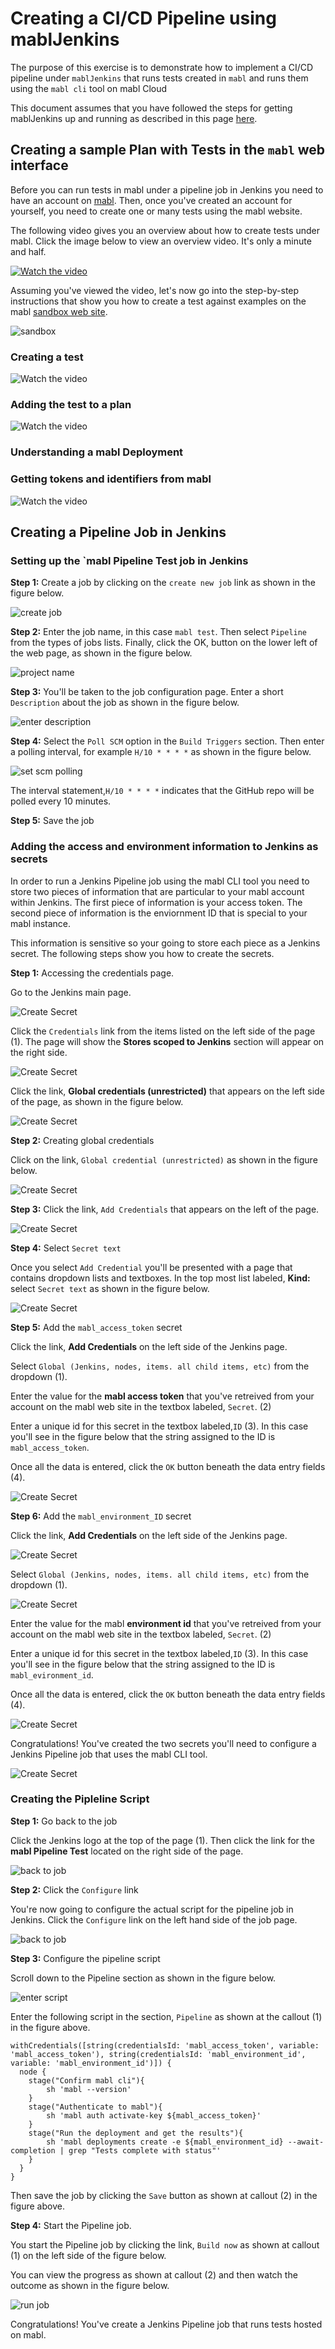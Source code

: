 # Creating a CI/CD Pipeline using mablJenkins

The purpose of this exercise is to demonstrate how to implement a CI/CD
pipeline under `mablJenkins` that runs tests created in `mabl` and runs them using the `mabl cli` tool on mabl Cloud

This document assumes that you have followed the steps for getting mablJenkins up and running as
described in this page [here](README.md).

## Creating a sample Plan with Tests in the `mabl` web interface
Before you can run tests in mabl under a pipeline job in Jenkins you need to have an account on [mabl](https://www.mabl.com). Then, once you've created an account for yourself, you need to create one or many tests using the mabl website.

The following video gives you an overview about how to create tests under mabl. Click the image below to view an overview video. It's only a minute and half.

[![Watch the video](images/yt/easy-setup.png)](https://www.youtube.com/watch?v=pbM8nXYEclM)

Assuming you've viewed the video, let's now go into the step-by-step instructions that show you how to create a test against examples on the mabl [sandbox web site](https://sandbox.mabl.com/).

![sandbox](images/sandbox.png)

### Creating a test

![Watch the video](images/yt/holder-creating-ui-test-trainer.jpg)


### Adding the test to a plan

![Watch the video](images/yt/holder-adding-a-test-to-a-plan.jpg)

### Understanding a mabl Deployment

### Getting tokens and identifiers from mabl

![Watch the video](images/yt/holder-getting-tokens-and-identifiers.jpg)

## Creating a Pipeline Job in Jenkins


### Setting up the `mabl Pipeline Test job in Jenkins

**Step 1:** Create a job by clicking on the `create new job` link as shown in the figure below.

![create job](images/create-job.png)

**Step 2:** Enter the job name, in this case `mabl test`. Then select `Pipeline` from the types of jobs lists. 
Finally, click the OK, button on the lower left of the web page, as shown in the figure below.

![project name](images/enter-project.png)

**Step 3:** You'll be taken to the job configuration page. Enter a short `Description` about the job as 
shown in the figure below.

![enter description](images/jenkins-description.png)

**Step 4:** Select the `Poll SCM` option in the `Build Triggers` section. Then enter a polling
 interval, for example `H/10 * * * *` as shown in the figure below.

![set scm polling](images/set-polling.png)

The interval statement,`H/10 * * * *` indicates that the GitHub repo will be polled every 10 minutes.

**Step 5:** Save the job

### Adding the access and environment information to Jenkins as secrets

In order to run a Jenkins Pipeline job using the mabl CLI tool you need to store two pieces of information that are particular to your mabl account within Jenkins. The first piece of information is your access token. The second piece of information is the enviornment ID that is special to your mabl instance.

This information is sensitive so your going to store each piece as a Jenkins secret. The following steps show you how to create the secrets.

**Step 1:** Accessing the credentials page.

Go to the Jenkins main page.

![Create Secret](images/create-secret-01.png)

Click the `Credentials` link from the items listed on the left side of the page (1). The page will show the **Stores scoped to Jenkins** section will appear on the right side.

![Create Secret](images/create-secret-02.png)

Click the link, **Global credentials (unrestricted)** that appears on the left side of the page, as shown in the figure below.

![Create Secret](images/create-secret-03.png)

**Step 2:** Creating global credentials

Click on the link, `Global credential (unrestricted)` as shown in the figure below.

![Create Secret](images/create-secret-04.png)

**Step 3:** Click the link, `Add Credentials` that appears on the left of the page.

![Create Secret](images/create-secret-05.png)

**Step 4:** Select `Secret text`

Once you select `Add Credential` you'll be presented with a page that contains dropdown lists and textboxes. In the top most list labeled, **Kind:** select `Secret text` as shown in the figure below.

![Create Secret](images/create-secret-06.png)

**Step 5:** Add the `mabl_access_token` secret

Click the link, **Add Credentials** on the left side of the Jenkins page.

Select `Global (Jenkins, nodes, items. all child items, etc)` from the dropdown (1).

Enter the value for the **mabl access token** that you've retreived from your account on the mabl web site in the textbox labeled, `Secret`. (2)

Enter a unique id for this secret in the textbox labeled,`ID` (3). In this case you'll see in the figure below that the string assigned to the ID is `mabl_access_token`.

Once all the data is entered, click the `OK` button beneath the data entry fields (4).

![Create Secret](images/create-secret-07.png)

**Step 6:** Add the `mabl_environment_ID` secret

Click the link, **Add Credentials** on the left side of the Jenkins page.

![Create Secret](images/create-secret-08.png)

Select `Global (Jenkins, nodes, items. all child items, etc)` from the dropdown (1).

![Create Secret](images/create-secret-09.png)

Enter the value for the mabl **environment id** that you've retreived from your account on the mabl web site in the textbox labeled, `Secret`. (2)

Enter a unique id for this secret in the textbox labeled,`ID` (3). In this case you'll see in the figure below that the string assigned to the ID is `mabl_evironment_id`.

Once all the data is entered, click the `OK` button beneath the data entry fields (4).

![Create Secret](images/create-secret-10.png)

Congratulations! You've created the two secrets you'll need to configure a Jenkins Pipeline job that uses the mabl CLI tool.

![Create Secret](images/create-secret-11.png)


### Creating the Pipleline Script

**Step 1:** Go back to the job

Click the Jenkins logo at the top of the page (1). Then click the link for the **mabl Pipeline Test** located on the right side of the page.

![back to job](images/access-project.png)

**Step 2:** Click the `Configure` link

You're now going to configure the actual script for the pipeline job in Jenkins. Click the `Configure` link on the left hand side of the job page.

![back to job](images/access-configure-proj.png)

**Step 3:** Configure the pipeline script

Scroll down to the Pipeline section as shown in the figure below.

![enter script](images/jenkins-script.jpg)

Enter the following script in the section, `Pipeline` as shown at the callout (1) in the figure above.

```
withCredentials([string(credentialsId: 'mabl_access_token', variable: 'mabl_access_token'), string(credentialsId: 'mabl_environment_id', variable: 'mabl_environment_id')]) {
  node {
    stage("Confirm mabl cli"){
        sh 'mabl --version'
    }
    stage("Authenticate to mabl"){
        sh 'mabl auth activate-key ${mabl_access_token}'
    }
    stage("Run the deployment and get the results"){
        sh 'mabl deployments create -e ${mabl_environment_id} --await-completion | grep "Tests complete with status"'
    }
  }
}
```


Then save the job by clicking the `Save` button as shown at callout (2) in the figure above.

**Step 4:**  Start the Pipeline job.

You start the Pipeline job by clicking the link, `Build now` as shown at callout (1) on the left side of the figure below.
 
You can view the progress as shown at callout (2) and then watch the outcome as shown in the figure below.

![run job](images/build-project.png)


Congratulations! You've create a Jenkins Pipeline job that runs tests hosted on mabl.